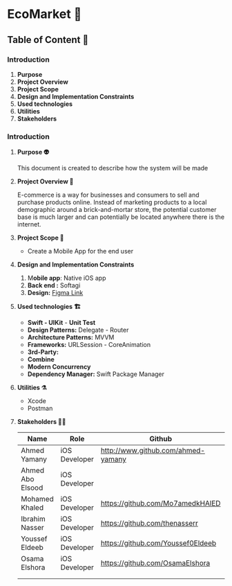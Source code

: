 # EcoMarket 🎉

## Table of Content 🧱

### Introduction

1.  **Purpose**
2. **Project Overview**
3. **Project Scope**
4. **Design and Implementation Constraints**
5. **Used technologies**
6. **Utilities**
7. **Stakeholders**

### Introduction

1. **Purpose 👽️**
    
    This document is created to describe how the system will be made
    
2. **Project Overview 👔**
    
    E-commerce is a way for businesses and consumers to sell and purchase products online.
    Instead of marketing products to a local demographic around a brick-and-mortar store, the
    potential customer base is much larger and can potentially be located anywhere there is the
    internet.
    
3. **Project Scope 🧐**
    - Create a Mobile App for the end user
4. **Design and Implementation Constraints**
    1. M**obile app**:  Native iOS app
    2. **Back end :** Softagi
    3. **Design:** [Figma Link](https://www.figma.com/file/pnH7xjoW29PYJjfJF5dkJW/FS---ecommerce-mobile-app-UI-kit?type=design&node-id=193-2&mode=design&t=j6i6GUxsmYLJFUk0-0)
5. **Used technologies 🏗️**
    - **Swift - UIKit** - **Unit Test**
    - **Design Patterns:** Delegate - Router
    - **Architecture Patterns:** MVVM
    - **Frameworks:** URLSession - CoreAnimation
    - **3rd-Party:**
    - **Combine**
    - **Modern Concurrency**
    - **Dependency Manager:** Swift Package Manager
6. **Utilities ⚗️**
    - Xcode
    - Postman
7. **Stakeholders 🧑‍💻**
    
    
    | Name | Role | Github | Linkedin |
    | --- | --- | --- | --- |
    | Ahmed Yamany | iOS Developer | http://www.github.com/ahmed-yamany | https://www.linkedin.com/in/ahmed-yamany/ |
    | Ahmed Abo Elsood | iOS Developer |  |  |
    | Mohamed Khaled | iOS Developer | https://github.com/Mo7amedkHAlED | https://www.linkedin.com/in/mo7amedk7aled/ |
    | Ibrahim Nasser | iOS Developer | https://github.com/thenasserr | https://www.linkedin.com/in/ibrahim-nasser-8868a7154/ |
    | Youssef Eldeeb | iOS Developer | https://github.com/Youssef0Eldeeb | https://www.linkedin.com/in/youssef-eldeeb/ |
    | Osama Elshora | iOS Developer | https://github.com/OsamaElshora | https://www.linkedin.com/in/osama-elshora-065138231/ |
    |  |  |  |  |
    |  |  |  |  |

